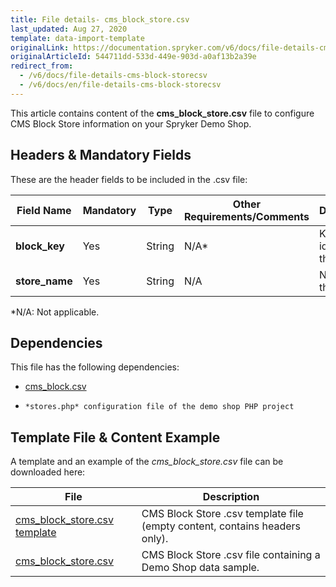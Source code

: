 ```yaml
---
title: File details- cms_block_store.csv
last_updated: Aug 27, 2020
template: data-import-template
originalLink: https://documentation.spryker.com/v6/docs/file-details-cms-block-storecsv
originalArticleId: 544711dd-533d-449e-903d-a0af13b2a39e
redirect_from:
  - /v6/docs/file-details-cms-block-storecsv
  - /v6/docs/en/file-details-cms-block-storecsv
---
```


This article contains content of the **cms_block_store.csv** file to configure CMS Block Store information on your Spryker Demo Shop.

## Headers & Mandatory Fields 
These are the header fields to be included in the .csv file:

| Field Name | Mandatory | Type | Other Requirements/Comments | Description |
| --- | --- | --- | --- | --- |
| **block_key** | Yes | String |N/A* | Key identifier of the block.  |
| **store_name** | Yes | String |N/A | Name of the store. |
*N/A: Not applicable.

## Dependencies

This file has the following dependencies:
*    [cms_block.csv](/docs/scos/dev/data-import/{{page.version}}/data-import-categories/content-management/file-details-cms-block.csv.html)
*     *stores.php* configuration file of the demo shop PHP project

## Template File & Content Example
A template and an example of the *cms_block_store.csv*  file can be downloaded here:

| File | Description |
| --- | --- |
| [cms_block_store.csv template](https://spryker.s3.eu-central-1.amazonaws.com/docs/Developer+Guide/Back-End/Data+Manipulation/Data+Ingestion/Data+Import/Data+Import+Categories/Content+Management/Template+cms_block_store.csv) | CMS Block Store .csv template file (empty content, contains headers only). |
| [cms_block_store.csv](https://spryker.s3.eu-central-1.amazonaws.com/docs/Developer+Guide/Back-End/Data+Manipulation/Data+Ingestion/Data+Import/Data+Import+Categories/Content+Management/cms_block_store.csv) | CMS Block Store .csv file containing a Demo Shop data sample. |
